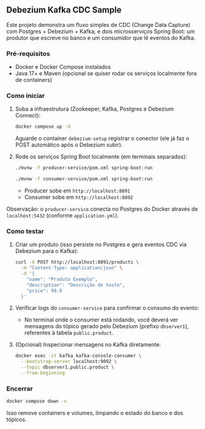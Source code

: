 ## Debezium Kafka CDC Sample

Este projeto demonstra um fluxo simples de CDC (Change Data Capture) com Postgres + Debezium + Kafka, e dois microsserviços Spring Boot: um produtor que escreve no banco e um consumidor que lê eventos do Kafka.

### Pré-requisitos
- Docker e Docker Compose instalados
- Java 17+ e Maven (opcional se quiser rodar os serviços localmente fora de containers)

### Como iniciar
1. Suba a infraestrutura (Zookeeper, Kafka, Postgres e Debezium Connect):
   ```bash
   docker compose up -d
   ```
   Aguarde o container `debezium-setup` registrar o conector (ele já faz o POST automático após o Debezium subir).

2. Rode os serviços Spring Boot localmente (em terminais separados):
   ```bash
   ./mvnw -f producer-service/pom.xml spring-boot:run
   ```
   ```bash
   ./mvnw -f consumer-service/pom.xml spring-boot:run
   ```
   - Producer sobe em `http://localhost:8091`
   - Consumer sobe em `http://localhost:8092`

Observação: o `producer-service` conecta no Postgres do Docker através de `localhost:5432` (conforme `application.yml`).

### Como testar
1. Criar um produto (isso persiste no Postgres e gera eventos CDC via Debezium para o Kafka):
   ```bash
   curl -X POST http://localhost:8091/products \
     -H "Content-Type: application/json" \
     -d '{
       "name": "Produto Exemplo",
       "description": "Descrição de teste",
       "price": 99.9
     }'
   ```

2. Verificar logs do `consumer-service` para confirmar o consumo do evento:
   - No terminal onde o consumer está rodando, você deverá ver mensagens do tópico gerado pelo Debezium (prefixo `dbserver1`), referentes à tabela `public.product`.

3. (Opcional) Inspecionar mensagens no Kafka diretamente:
   ```bash
   docker exec -it kafka kafka-console-consumer \
     --bootstrap-server localhost:9092 \
     --topic dbserver1.public.product \
     --from-beginning
   ```

### Encerrar
```bash
docker compose down -v
```

Isso remove containers e volumes, limpando o estado do banco e dos tópicos.


